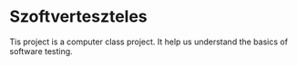 # Szoftverteszteles
Tis project is a computer class project. It help us understand the basics of software testing.
